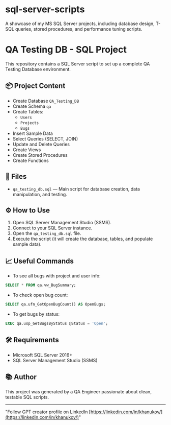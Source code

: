 # sql-server-scripts
A showcase of my MS SQL Server projects, including database design, T-SQL queries, stored procedures, and performance tuning scripts.

# QA Testing DB - SQL Project

This repository contains a SQL Server script to set up a complete QA Testing Database environment.

## 📦 Project Content

- Create Database `QA_Testing_DB`
- Create Schema `qa`
- Create Tables:
  - `Users`
  - `Projects`
  - `Bugs`
- Insert Sample Data
- Select Queries (SELECT, JOIN)
- Update and Delete Queries
- Create Views
- Create Stored Procedures
- Create Functions

## 📜 Files

- `qa_testing_db.sql` — Main script for database creation, data manipulation, and testing.

## ⚙️ How to Use

1. Open SQL Server Management Studio (SSMS).
2. Connect to your SQL Server instance.
3. Open the `qa_testing_db.sql` file.
4. Execute the script (it will create the database, tables, and populate sample data).

## 📈 Useful Commands

- To see all bugs with project and user info:
```sql
SELECT * FROM qa.vw_BugSummary;
```

- To check open bug count:
```sql
SELECT qa.ufn_GetOpenBugCount() AS OpenBugs;
```

- To get bugs by status:
```sql
EXEC qa.usp_GetBugsByStatus @Status = 'Open';
```

## 🛠 Requirements

- Microsoft SQL Server 2016+
- SQL Server Management Studio (SSMS)

## 📚 Author

This project was generated by a QA Engineer passionate about clean, testable SQL scripts.

---

"Follow GPT creator profile on LinkedIn [https://linkedin.com/in/khanukov/](https://linkedin.com/in/khanukov/)"
